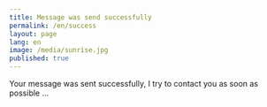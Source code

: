 ```yaml
---
title: Message was send successfully
permalink: /en/success
layout: page
lang: en
image: /media/sunrise.jpg
published: true
---
```

Your message was sent successfully, I try to contact you as soon as possible ...
